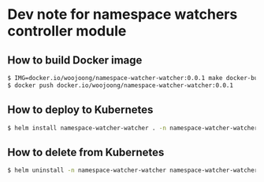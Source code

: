 # Dev note for namespace watchers controller module

## How to build Docker image
```bash
$ IMG=docker.io/woojoong/namespace-watcher-watcher:0.0.1 make docker-build
$ docker push docker.io/woojoong/namespace-watcher-watcher:0.0.1
```

## How to deploy to Kubernetes
```bash
$ helm install namespace-watcher-watcher . -n namespace-watcher-watcher --create-namespace
```

## How to delete from Kubernetes
```bash
$ helm uninstall -n namespace-watcher-watcher namespace-watcher-watcher
```
